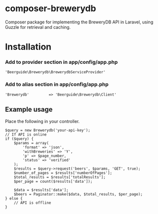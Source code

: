 composer-brewerydb
==================

Composer package for implementing the BreweryDB API in Laravel, using Guzzle for retrieval and caching.

# Installation

### Add to provider section in app/config/app.php
`` 'Beerguide\Brewerydb\BrewerydbServiceProvider' ``

### Add to alias section in app/config/app.php
`` 'Brewerydb'         => 'Beerguide\Brewerydb\Client' ``

## Example usage

Place the following in your controller.

```
$query = new Brewerydb('your-api-key');
// If API is online
if ($query) {
	$params = array(
		'format' => 'json',
		'withBreweries' => 'Y',
		'p' => $page_number,
		'status' => 'verified'
	);
	$results = $query->request('beers', $params, 'GET', true);
	$number_of_pages = $results['numberOfPages'];
	$total_results = $results['totalResults'];
	$per_page = count($results['data']);

	$data = $results['data'];
	$beers = Paginator::make($data, $total_results, $per_page);
} else {
	// API is offline
}
```
